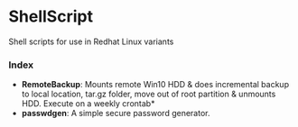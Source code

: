# ShellScript
Shell scripts for use in Redhat Linux variants

### Index
- **RemoteBackup**: Mounts remote Win10 HDD & does incremental backup to local location, tar.gz folder, 
                    move out of root partition & unmounts HDD. Execute on a weekly crontab*
- **passwdgen**:    A simple secure password generator.
